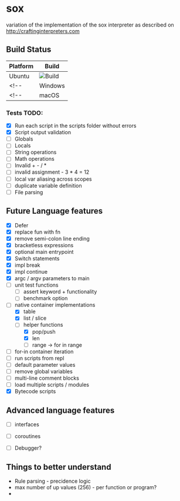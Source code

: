 # sox
variation of the implementation of the sox interpreter as described on http://craftinginterpreters.com

## Build Status

| Platform |  Build |
|----------|-------|
| Ubuntu | ![Build](https://github.com/freneticmonkey/sox/actions/workflows/ubuntu-build.yml/badge.svg) |
<!-- | Windows | ![Build](https://github.com/freneticmonkey/sox/actions/workflows/windows-build.yml/badge.svg) | -->
<!-- | macOS | ![Build](https://github.com/freneticmonkey/sox/actions/workflows/macos-build.yml/badge.svg) | -->

### Tests TODO:
- [x] Run each script in the scripts folder without errors
- [x] Script output validation
- [ ] Globals
- [ ] Locals
- [ ] String operations
- [ ] Math operations
- [ ] Invalid + - / *
- [ ] invalid assignment - 3 * 4 = 12
- [ ] local var aliasing across scopes
- [ ] duplicate variable definition
- [ ] File parsing

## Future Language features
- [x] Defer
- [x] replace fun with fn
- [x] remove semi-colon line ending
- [x] bracketless expressions
- [x] optional main entrypoint
- [x] Switch statements
- [x] impl break
- [x] impl continue
- [x] argc / argv parameters to main
- [ ] unit test functions
    - [ ] assert keyword + functionality
    - [ ] benchmark option
- [ ] native container implementations
    - [x] table
    - [x] list / slice
    - [ ] helper functions
        - [x] pop/push
        - [x] len
        - [ ] range -> for in range
- [ ] for-in container iteration
- [ ] run scripts from repl
- [ ] default parameter values
- [ ] remove global variables
- [ ] multi-line comment blocks
- [ ] load multiple scripts / modules
- [x] Bytecode scripts

## Advanced language features
- [ ] interfaces
- [ ] coroutines
- [ ] Debugger?


## Things to better understand
- Rule parsing - precidence logic
- max number of up values (256) - per function or program?
- 